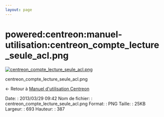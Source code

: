 ```yaml
---
layout: page
---
```


powered:centreon:manuel-utilisation:centreon\_compte\_lecture\_seule\_acl.png
=============================================================================

[![centreon\_compte\_lecture\_seule\_acl.png](../../..//assets/media/powered/centreon/manuel-utilisation/centreon_compte_lecture_seule_acl.png@cache=&w=693&h=387 "centreon_compte_lecture_seule_acl.png")](../../..//assets/media/powered/centreon/manuel-utilisation/centreon_compte_lecture_seule_acl.png@cache= "Afficher le fichier original")

centreon\_compte\_lecture\_seule\_acl.png

← Retour à [Manuel d'utilisation
Centreon](../../../../centreon/manuel-utilisation/start.html "centreon:manuel-utilisation:start")

Date:
:   2013/03/29 09:42
Nom de fichier:
:   centreon\_compte\_lecture\_seule\_acl.png
Format:
:   PNG
Taille:
:   25KB
Largeur:
:   693
Hauteur:
:   387

